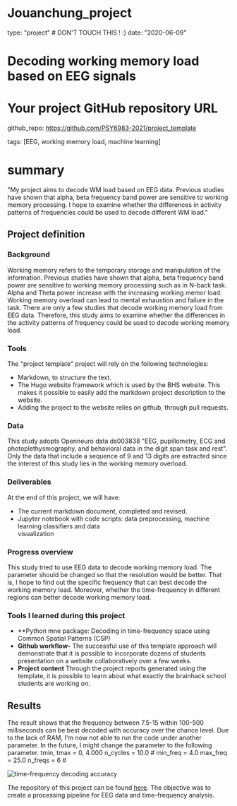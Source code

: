 # Jouanchung_project
type: "project" # DON'T TOUCH THIS ! :)
date: "2020-06-09" 
# Decoding working memory load based on EEG signals 

# Your project GitHub repository URL
github_repo: https://github.com/PSY6983-2021/project_template


tags: [EEG, working memory load, machine learning]

# summary

"My project aims to decode WM load based on EEG data. Previous studies have shown that alpha, beta frequency band power are sensitive to working memory processing. I hope to  examine whether the differences in activity patterns of frequencies could be used to decode different WM load."


## Project definition

### Background
Working memory refers to the temporary storage and manipulation of the information. Previous studies have shown that alpha, beta frequency band power are sensitive to working memory processing such as in N-back task. Alpha and Theta power increase with the increasing working memor load. Working memory overload can lead to mental exhaustion and failure in the task. There are only a few studies that decode working memory load from EEG data. Therefore, this study aims to examine whether the differences in the activity patterns of frequency could be used to decode working memory load. 


### Tools

The "project template" project will rely on the following technologies:
 * Markdown, to structure the text.
 * The Hugo website framework which is used by the BHS website. This makes it possible to easily add the markdown project description      to the website.
 * Adding the project to the website relies on github, through pull requests.

### Data
This study adopts Openneuro data ds003838 "EEG, pupillometry, ECG and photoplethysmography, and behavioral data in the digit span task and rest". Only the data that include a sequence of 9 and 13 digits are extracted since the interest of this study lies in the working memory overload.

### Deliverables

At the end of this project, we will have:
 - The current markdown document, completed and revised.
 - Jupyter notebook with code scripts: data preprocessing, machine learning classifiers and data   
   visualization

### Progress overview
This study tried to use EEG data to decode working memory load. The parameter should be changed so that the resolution would be better. That is, I hope to find out the specific frequency that can best decode the working memory load. Moreover, whether the time-frequency in different regions can better decode working memory load. 


### Tools I learned during this project

 * **Python mne package: Decoding in time-frequency space using Common Spatial Patterns (CSP)
 * **Github workflow-** The successful use of this template approach will demonstrate that it is possible to incorporate dozens of students presentation on a website collaboratively over a few weeks.
 * **Project content** Through the project reports generated using the template, it is possible to learn about what exactly the brainhack school students are working on.

## Results
The result shows that the frequency between 7.5-15 within 100-500 milliseconds can be best decoded with accuracy over the chance level. Due to the lack of RAM, I'm now not able to run the code under another parameter. In the future, I might change the parameter to the following parameter.
tmin, tmax = 0, 4.000
n_cycles = 10.0  # 
min_freq = 4.0
max_freq = 25.0
n_freqs = 6  # 

![time-frequency decoding accuracy](https://github.com/Jouanchung/Jouanchung_project/assets/59600450/56c69467-3f1e-47bf-ac52-a3b665981e2e)


The repository of this project can be found [here](http://github.com/Jouanchung/Jouanchung_project). The objective was to create a processing pipeline for EEG data and time-frequency analysis.

